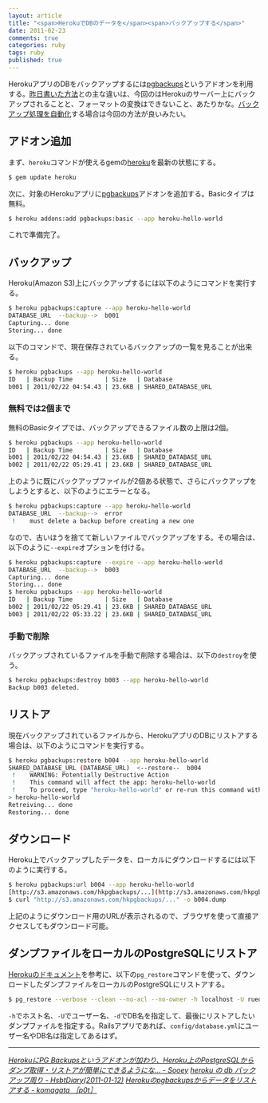 ```yaml
---
layout: article
title: "<span>HerokuでDBのデータを</span><span>バックアップする</span>"
date: 2011-02-23
comments: true
categories: ruby
tags: ruby
published: true
---
```


HerokuアプリのDBをバックアップするには[pgbackups](http://addons.heroku.com/pgbackups)というアドオンを利用する。[昨日書いた方法](/2011/02/22/ruby-heroku-database-sqlite3-download-upload)との主な違いは、今回のはHerokuのサーバー上にバックアップされることと、フォーマットの変換はできないこと、あたりかな。[バックアップ処理を自動化](/2011/02/24/ruby-heroku-database-postgresql-auto-backup-gem-cron)する場合は今回の方法が良いみたい。

<!-- READMORE -->


## アドオン追加

まず、`heroku`コマンドが使えるgemの[heroku](https://rubygems.org/gems/heroku)を最新の状態にする。

~~~ sh
$ gem update heroku
~~~

次に、対象のHerokuアプリに[pgbackups](http://addons.heroku.com/pgbackups)アドオンを追加する。Basicタイプは無料。

~~~ sh
$ heroku addons:add pgbackups:basic --app heroku-hello-world
~~~

これで準備完了。


## バックアップ

Heroku(Amazon S3)上にバックアップするには以下のようにコマンドを実行する。

~~~ sh
$ heroku pgbackups:capture --app heroku-hello-world
DATABASE_URL  --backup-->  b001
Capturing... done
Storing... done
~~~

以下のコマンドで、現在保存されているバックアップの一覧を見ることが出来る。

~~~ sh
$ heroku pgbackups --app heroku-hello-world
ID   | Backup Time         | Size   | Database
b001 | 2011/02/22 04:54.43 | 23.6KB | SHARED_DATABASE_URL
~~~


### 無料では2個まで

無料のBasicタイプでは、バックアップできるファイル数の上限は2個。

~~~ sh
$ heroku pgbackups --app heroku-hello-world
ID   | Backup Time         | Size   | Database
b001 | 2011/02/22 04:54.43 | 23.6KB | SHARED_DATABASE_URL
b002 | 2011/02/22 05:29.41 | 23.6KB | SHARED_DATABASE_URL
~~~

上のように既にバックアップファイルが2個ある状態で、さらにバックアップをしようとすると、以下のようにエラーとなる。

~~~ sh
$ heroku pgbackups:capture --app heroku-hello-world
DATABASE_URL  --backup-->  error
 !    must delete a backup before creating a new one
~~~

なので、古いほうを捨てて新しいファイルでバックアップをする。その場合は、以下のように`--expire`オプションを付ける。

~~~ sh
$ heroku pgbackups:capture --expire --app heroku-hello-world
DATABASE_URL  --backup-->  b003
Capturing... done
Storing... done
$ heroku pgbackups --app heroku-hello-world
ID   | Backup Time         | Size   | Database
b002 | 2011/02/22 05:29.41 | 23.6KB | SHARED_DATABASE_URL
b003 | 2011/02/22 05:33.22 | 23.6KB | SHARED_DATABASE_URL
~~~


### 手動で削除

バックアップされているファイルを手動で削除する場合は、以下の`destroy`を使う。

~~~ sh
$ heroku pgbackups:destroy b003 --app heroku-hello-world
Backup b003 deleted.
~~~


## リストア

現在バックアップされているファイルから、HerokuアプリのDBにリストアする場合は、以下のようにコマンドを実行する。

~~~ sh
$ heroku pgbackups:restore b004 --app heroku-hello-world
SHARED_DATABASE_URL (DATABASE_URL)  <--restore--  b004
 !    WARNING: Potentially Destructive Action
 !    This command will affect the app: heroku-hello-world
 !    To proceed, type "heroku-hello-world" or re-run this command with --confirm heroku-hello-world
> heroku-hello-world
Retreiving... done
Restoring... done
~~~


## ダウンロード

Heroku上でバックアップしたデータを、ローカルにダウンロードするには以下のように実行する。

~~~ sh
$ heroku pgbackups:url b004 --app heroku-hello-world
[http://s3.amazonaws.com/hkpgbackups/...](http://s3.amazonaws.com/hkpgbackups/...)
$ curl "http://s3.amazonaws.com/hkpgbackups/..." -o b004.dump
~~~

上記のようにダウンロード用のURLが表示されるので、ブラウザを使って直接アクセスしてもダウンロード可能。

## ダンプファイルをローカルのPostgreSQLにリストア

[Herokuのドキュメント](http://devcenter.heroku.com/posts/pgbackups)を参考に、以下の`pg_restore`コマンドを使って、ダウンロードしたダンプファイルをローカルのPostgreSQLにリストアする。

~~~ sh
$ pg_restore --verbose --clean --no-acl --no-owner -h localhost -U ruedap -d mydb b004.dump
~~~

`-h`でホスト名、`-U`でユーザー名、`-d`でDB名を指定して、最後にリストアしたいダンプファイルを指定する。Railsアプリであれば、`config/database.yml`にユーザー名やDB名は指定してあるはず。

* * *

<cite>[HerokuにPG Backupsというアドオンが加わり、Heroku上のPostgreSQLからダンプ取得・リストアが簡単にできるようにな... - Sooey](http://journal.sooey.com/29)</cite>
<cite>[heroku の db バックアップ周り - HsbtDiary(2011-01-12)](http://www.hsbt.org/diary/20110112.html)</cite>
<cite>[Herokuのpgbackupsからデータをリストアする - komagata ［p0t］](http://docs.komagata.org/4708)</cite>

